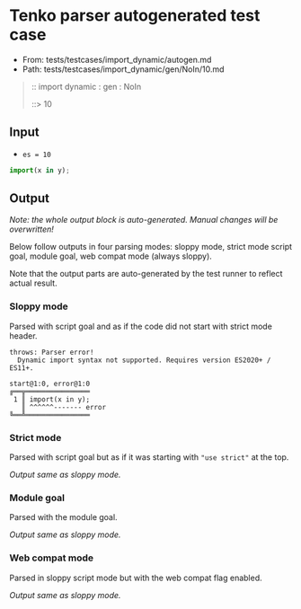 # Tenko parser autogenerated test case

- From: tests/testcases/import_dynamic/autogen.md
- Path: tests/testcases/import_dynamic/gen/NoIn/10.md

> :: import dynamic : gen : NoIn
>
> ::> 10

## Input

- `es = 10`

`````js
import(x in y);
`````

## Output

_Note: the whole output block is auto-generated. Manual changes will be overwritten!_

Below follow outputs in four parsing modes: sloppy mode, strict mode script goal, module goal, web compat mode (always sloppy).

Note that the output parts are auto-generated by the test runner to reflect actual result.

### Sloppy mode

Parsed with script goal and as if the code did not start with strict mode header.

`````
throws: Parser error!
  Dynamic import syntax not supported. Requires version ES2020+ / ES11+.

start@1:0, error@1:0
╔══╦════════════════
 1 ║ import(x in y);
   ║ ^^^^^^------- error
╚══╩════════════════

`````

### Strict mode

Parsed with script goal but as if it was starting with `"use strict"` at the top.

_Output same as sloppy mode._

### Module goal

Parsed with the module goal.

_Output same as sloppy mode._

### Web compat mode

Parsed in sloppy script mode but with the web compat flag enabled.

_Output same as sloppy mode._

